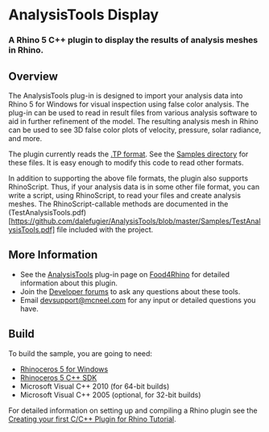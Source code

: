# AnalysisTools Display

### A Rhino 5 C++ plugin to display the results of analysis meshes in Rhino.

## Overview
The AnalysisTools plug-in is designed to import your analysis data into Rhino 5 for Windows for visual inspection using false color analysis. The plug-in can be used to read in result files from various analysis software to aid in further refinement of the model. The resulting analysis mesh in Rhino can be used to see 3D false color plots of velocity, pressure, solar radiance, and more.

The plugin currently reads the [.TP format](https://people.sc.fsu.edu/~jburkardt/data/tec/tec.html). See the [Samples directory](https://github.com/dalefugier/AnalysisTools/tree/master/Samples) for these files.  It is easy enough to modify this code to read other formats.

In addition to supporting the above file formats, the plugin also supports RhinoScript. Thus, if your analysis data is in some other file format, you can write a script, using RhinoScript, to read your files and create analysis meshes. The RhinoScript-callable methods are documented in the (TestAnalysisTools.pdf)[https://github.com/dalefugier/AnalysisTools/blob/master/Samples/TestAnalysisTools.pdf] file included with the project.

## More Information
* See the [AnalysisTools](http://www.food4rhino.com/app/analysistools) plug-in page on [Food4Rhino](http://www.food4rhino.com/) for detailed information about this plugin.
* Join the [Developer forums](http://discourse.mcneel.com/c/rhino-developer) to ask any questions about these tools.
* Email [devsupport@mcneel.com](mailto:devsupport@mcneel.com) for any input or detailed questions you have.

## Build

To build the sample, you are going to need:

* [Rhinoceros 5 for Windows](http://www.rhino3d.com)
* [Rhinoceros 5 C++ SDK](http://developer.rhino3d.com/guides/cpp/installing_tools_windows/)
* Microsoft Visual C++ 2010 (for 64-bit builds)
* Microsoft Visual C++ 2005 (optional, for 32-bit builds)

For detailed information on setting up and compiling a Rhino plugin see the [Creating your first C/C++ Plugin for Rhino Tutorial](http://developer.rhino3d.com/guides/cpp/your_first_plugin_windows/).
